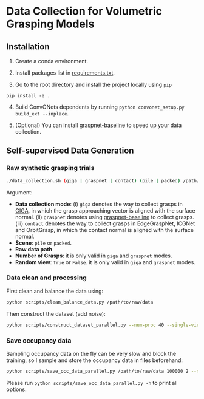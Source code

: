 # Data Collection for Volumetric Grasping Models

## Installation

1. Create a conda environment.

2. Install packages list in [requirements.txt](requirements.txt).

3. Go to the root directory and install the project locally using `pip`

```
pip install -e .
```

4. Build ConvONets dependents by running `python convonet_setup.py build_ext --inplace`.

5. (Optional) You can install [graspnet-baseline](https://github.com/graspnet/graspnet-baseline) to speed up your data collection.

## Self-supervised Data Generation

### Raw synthetic grasping trials

```bash
./data_collection.sh (giga | graspnet | contact) (pile | packed) /path/to/raw/data num_grasps (True | False)
```

Argument: 
- **Data collection mode**: (i) `giga` denotes the way to collect grasps in [GIGA](https://github.com/UT-Austin-RPL/GIGA), in which the grasp approaching vector is aligned with the surface normal. (ii) `graspnet` denotes using [graspnet-baseline](https://github.com/graspnet/graspnet-baseline) to collect grasps. (iii) `contact` denotes the way to collect grasps in EdgeGraspNet, ICGNet and OrbitGrasp, in which the contact normal is aligned with the surface normal.
- **Scene**: `pile` or `packed`.
- **Raw data path**
- **Number of Grasps**: it is only valid in `giga` and `graspnet` modes.
- **Random view**: `True` or `False`. it is only valid in `giga` and `graspnet` modes.

### Data clean and processing

First clean and balance the data using:

```bash
python scripts/clean_balance_data.py /path/to/raw/data
```

Then construct the dataset (add noise):

```bash
python scripts/construct_dataset_parallel.py --num-proc 40 --single-view --add-noise (dex | norm) /path/to/raw/data /path/to/new/data
```

### Save occupancy data

Sampling occupancy data on the fly can be very slow and block the training, so I sample and store the occupancy data in files beforehand:

```bash
python scripts/save_occ_data_parallel.py /path/to/raw/data 100000 2 --num-proc 40
```

Please run `python scripts/save_occ_data_parallel.py -h` to print all options.



